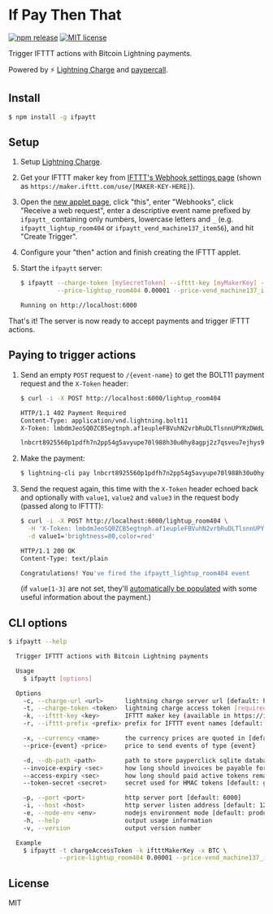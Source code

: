 # If Pay Then That

[![npm release](https://img.shields.io/npm/v/ifpaytt.svg)](https://www.npmjs.com/package/ifpaytt)
[![MIT license](https://img.shields.io/github/license/shesek/ifpaytt.svg)](https://github.com/shesek/ifpaytt/blob/master/LICENSE)

Trigger IFTTT actions with Bitcoin Lightning payments.

Powered by :zap: [Lightning Charge](https://github.com/ElementsProject/lightning-charge) and [paypercall](https://github.com/shesek/paypercall).

## Install

```bash
$ npm install -g ifpaytt
```

## Setup

1. Setup [Lightning Charge](https://github.com/ElementsProject/lightning-charge).

2. Get your IFTTT maker key from [IFTTT's Webhook settings page](https://ifttt.com/services/maker_webhooks/settings)
   (shown as `https://maker.ifttt.com/use/[MAKER-KEY-HERE]`).

3. Open the [new applet page](https://ifttt.com/create), click "this", enter "Webhooks", click "Receive a web request",
   enter a descriptive event name prefixed by `ifpaytt_` containing only numbers, lowercase letters and `_`
   (e.g. `ifpaytt_lightup_room404` or `ifpaytt_vend_machine137_item56`),
   and hit "Create Trigger".

4. Configure your "then" action and finish creating the IFTTT applet.

5. Start the `ifpaytt` server:

   ```bash
   $ ifpaytt --charge-token [mySecretToken] --ifttt-key [myMakerKey] --port 6000 --currency BTC \
             --price-lightup_room404 0.00001 --price-vend_machine137_item56 0.00023

   Running on http://localhost:6000
   ```

That's it! The server is now ready to accept payments and trigger IFTTT actions.

## Paying to trigger actions

1. Send an empty `POST` request to `/{event-name}` to get the BOLT11 payment request and the `X-Token` header:

    ```bash
    $ curl -i -X POST http://localhost:6000/lightup_room404

    HTTP/1.1 402 Payment Required
    Content-Type: application/vnd.lightning.bolt11
    X-Token: lmbdmJeoSQ0ZCB5egtnph.af1eupleFBVuhN2vrbRuDLTlsnnUPYRzDWdL5HtWykY

    lnbcrt8925560p1pdfh7n2pp54g5avyupe70l988h30u0hy8agpj2z7qsveu7ejhys97j98rgez0...
    ```

2. Make the payment:

    ```bash
    $ lightning-cli pay lnbcrt8925560p1pdfh7n2pp54g5avyupe70l988h30u0hy8agpj2z7qsveu7ejhys97j98rgez0...
    ```

3. Send the request again, this time with the `X-Token` header echoed back and optionally
   with `value1`, `value2` and `value3` in the request body (passed along to IFTTT):

    ```bash
    $ curl -i -X POST http://localhost:6000/lightup_room404 \
      -H 'X-Token: lmbdmJeoSQ0ZCB5egtnph.af1eupleFBVuhN2vrbRuDLTlsnnUPYRzDWdL5HtWykY' \
      -d value1='brightness=80,color=red'

    HTTP/1.1 200 OK
    Content-Type: text/plain

    Congratulations! You've fired the ifpaytt_lightup_room404 event
    ```

    (if `value[1-3]` are not set, they'll [automatically be populated](https://github.com/shesek/ifpaytt/blob/master/src/app.js#L40-L42)
    with some useful information about the payment.)

## CLI options

```bash
$ ifpaytt --help

  Trigger IFTTT actions with Bitcoin Lightning payments

  Usage
    $ ifpaytt [options]

  Options
    -c, --charge-url <url>      lightning charge server url [default: http://localhost:9112]
    -t, --charge-token <token>  lightning charge access token [required]
    -k, --ifttt-key <key>       IFTTT maker key (available in https://ifttt.com/services/maker_webhooks/settings) [required]
    -r, --ifttt-prefix <prefix> prefix for IFTTT event names [default: ifpaytt_]

    -x, --currency <name>       the currency prices are quoted in [default: BTC]
    --price-{event} <price>     price to send events of type {event}

    -d, --db-path <path>        path to store payperclick sqlite database [default: ifpaytt.db]
    --invoice-expiry <sec>      how long should invoices be payable for [default: 1 hour]
    --access-expiry <sec>       how long should paid active tokens remain valid for [default: 1 hour]
    --token-secret <secret>     secret used for HMAC tokens [default: generated based on {charge-token}]

    -p, --port <port>           http server port [default: 6000]
    -i, --host <host>           http server listen address [default: 127.0.0.1]
    -e, --node-env <env>        nodejs environment mode [default: production]
    -h, --help                  output usage information
    -v, --version               output version number

  Example
    $ ifpaytt -t chargeAccessToken -k iftttMakerKey -x BTC \
              --price-lightup_room404 0.00001 --price-vend_machine137_item56 0.00023
```

## License
MIT
